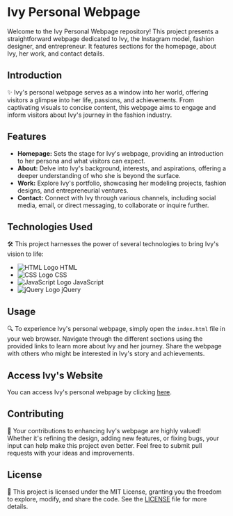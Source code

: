 # Ivy Personal Webpage

Welcome to the Ivy Personal Webpage repository! This project presents a straightforward webpage dedicated to Ivy, the Instagram model, fashion designer, and entrepreneur. It features sections for the homepage, about Ivy, her work, and contact details.

## Introduction

✨ Ivy's personal webpage serves as a window into her world, offering visitors a glimpse into her life, passions, and achievements. From captivating visuals to concise content, this webpage aims to engage and inform visitors about Ivy's journey in the fashion industry.

## Features

- **Homepage:** Sets the stage for Ivy's webpage, providing an introduction to her persona and what visitors can expect.
- **About:** Delve into Ivy's background, interests, and aspirations, offering a deeper understanding of who she is beyond the surface.
- **Work:** Explore Ivy's portfolio, showcasing her modeling projects, fashion designs, and entrepreneurial ventures.
- **Contact:** Connect with Ivy through various channels, including social media, email, or direct messaging, to collaborate or inquire further.

## Technologies Used

🛠️ This project harnesses the power of several technologies to bring Ivy's vision to life:

- ![HTML Logo](https://img.icons8.com/color/48/000000/html-5--v1.png) HTML
- ![CSS Logo](https://img.icons8.com/color/48/000000/css3.png) CSS
- ![JavaScript Logo](https://img.icons8.com/color/48/000000/javascript--v1.png) JavaScript
- ![jQuery Logo](https://img.icons8.com/ios-filled/50/000000/jquery.png) jQuery

## Usage

🔍 To experience Ivy's personal webpage, simply open the `index.html` file in your web browser. Navigate through the different sections using the provided links to learn more about Ivy and her journey. Share the webpage with others who might be interested in Ivy's story and achievements.

## Access Ivy's Website

You can access Ivy's personal webpage by clicking [here](https://ivyy.netlify.app/).

## Contributing

🤝 Your contributions to enhancing Ivy's webpage are highly valued! Whether it's refining the design, adding new features, or fixing bugs, your input can help make this project even better. Feel free to submit pull requests with your ideas and improvements.

## License

📝 This project is licensed under the MIT License, granting you the freedom to explore, modify, and share the code. See the [LICENSE](LICENSE) file for more details.
